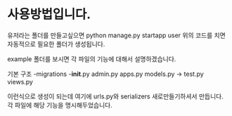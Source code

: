 # 사용방법입니다.

유저라는 폴더를 만들고싶으면 
python manage.py startapp user
위의 코드를 치면 자동적으로 필요한 폴더가 생성됩니다.

example 폴더를 보시면 각 파일의 기능에 대해서 설명하겠습니다.

기본 구조 
-migrations
-__init__.py
admin.py
apps.py
models.py ->
test.py
views.py

이런식으로 생성이 되는데
여기에 urls.py와 serializers 새로만들기하셔서 만듭니다. 각 파일에 해당 기능을 명시해두었습니다.

